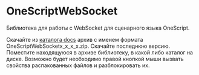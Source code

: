 # OneScriptWebSocket
Библиотека для работы с WebSocket для сценарного языка OneScript.

Скачайте из [каталога docs](https://github.com/ahyahy/OneScriptWebSocket/tree/main/docs) архив с именем формата OneScriptWebSocketх_х_х_х.zip. Скачайте последнюю версию. Поместите находящуюся в архиве библиотеку, в какой либо каталог на диске. Возможно будет необходимо правой кнопкой мыши вызвать свойства распакованных файлов и разблокировать их.
